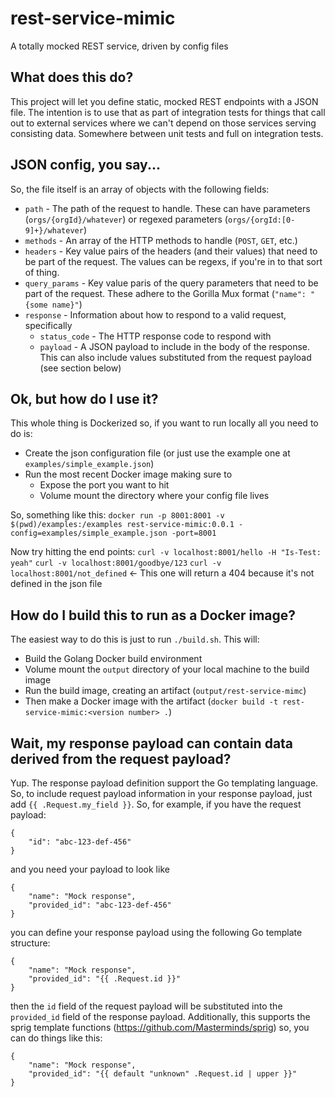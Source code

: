 # rest-service-mimic
A totally mocked REST service, driven by config files

## What does this do?
This project will let you define static, mocked REST endpoints with a JSON file. The intention is to use that as part of integration tests for things that call out to external services where we can't depend on those services serving consisting data. Somewhere between unit tests and full on integration tests.

## JSON config, you say...
So, the file itself is an array of objects with the following fields:
- `path` - The path of the request to handle. These can have parameters (`orgs/{orgId}/whatever`) or regexed parameters (`orgs/{orgId:[0-9]+}/whatever`)
- `methods` - An array of the HTTP methods to handle (`POST`, `GET`, etc.)
- `headers` - Key value pairs of the headers (and their values) that need to be part of the request. The values can be regexs, if you're in to that sort of thing.
- `query_params` - Key value paris of the query parameters that need to be part of the request. These adhere to the Gorilla Mux format (`"name": "{some name}"`)
- `response` - Information about how to respond to a valid request, specifically
  - `status_code` - The HTTP response code to respond with
  - `payload` - A JSON payload to include in the body of the response. This can also include values substituted from the request payload (see section below)

## Ok, but how do I use it?
This whole thing is Dockerized so, if you want to run locally all you need to do is:
- Create the json configuration file (or just use the example one at `examples/simple_example.json`)
- Run the most recent Docker image making sure to
  - Expose the port you want to hit
  - Volume mount the directory where your config file lives

So, something like this:
`docker run -p 8001:8001 -v $(pwd)/examples:/examples rest-service-mimic:0.0.1 -config=examples/simple_example.json -port=8001`

Now try hitting the end points:
`curl -v localhost:8001/hello -H "Is-Test: yeah"`
`curl -v localhost:8001/goodbye/123`
`curl -v localhost:8001/not_defined` <- This one will return a 404 because it's not defined in the json file

## How do I build this to run as a Docker image?
The easiest way to do this is just to run `./build.sh`. This will:
- Build the Golang Docker build environment
- Volume mount the `output` directory of your local machine to the build image
- Run the build image, creating an artifact (`output/rest-service-mimc`)
- Then make a Docker image with the artifact (`docker build -t rest-service-mimic:<version number> .`)

## Wait, my response payload can contain data derived from the request payload?
Yup. The response payload definition support the Go templating language. So, to include request payload information in your response payload, just add `{{ .Request.my_field }}`. So, for example, if you have the request payload:

```
{
    "id": "abc-123-def-456"
}
```

and you need your payload to look like

```
{
    "name": "Mock response",
    "provided_id": "abc-123-def-456"
}
```

you can define your response payload using the following Go template structure:

```
{
    "name": "Mock response",
    "provided_id": "{{ .Request.id }}"
}
```

then the `id` field of the request payload will be substituted into the `provided_id` field of the response payload. Additionally, this supports the sprig template functions (https://github.com/Masterminds/sprig) so, you can do things like this:

```
{
    "name": "Mock response",
    "provided_id": "{{ default "unknown" .Request.id | upper }}"
}
```

